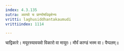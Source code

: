 ```yaml
---
index: 4.3.135
sutra: अवयवे च प्राण्योषधिवृक्षेभ्यः
vritti: laghusiddhantakaumudi
vrittiindex: 1114

---
```

चाद्विकारे। मयूरस्यावयवो विकारो वा मायूरः। मौर्वं काण्डं भस्म वा। पैप्पलम्॥
